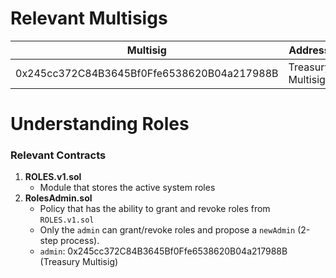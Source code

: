 # Relevant Multisigs

| Multisig | Address |
| -------- | ------- |
| 0x245cc372C84B3645Bf0Ffe6538620B04a217988B | Treasury Multisig |

# Understanding Roles

### Relevant Contracts
1. **ROLES.v1.sol**
	- Module that stores the active system roles
2. **RolesAdmin.sol**
	- Policy that has the ability to grant and revoke roles from `ROLES.v1.sol`
	- Only the `admin` can grant/revoke roles and propose a  `newAdmin` (2-step process).
	- `admin`: 0x245cc372C84B3645Bf0Ffe6538620B04a217988B (Treasury Multisig)